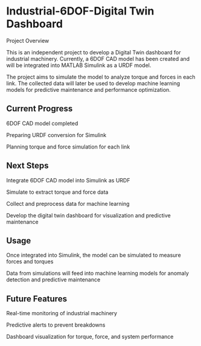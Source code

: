 # Industrial-6DOF-Digital Twin Dashboard
Project Overview

This is an independent project to develop a Digital Twin dashboard for industrial machinery. Currently, a 6DOF CAD model has been created and will be integrated into MATLAB Simulink as a URDF model.

The project aims to simulate the model to analyze torque and forces in each link. The collected data will later be used to develop machine learning models for predictive maintenance and performance optimization.

## Current Progress

6DOF CAD model completed

Preparing URDF conversion for Simulink

Planning torque and force simulation for each link

## Next Steps

Integrate 6DOF CAD model into Simulink as URDF

Simulate to extract torque and force data

Collect and preprocess data for machine learning

Develop the digital twin dashboard for visualization and predictive maintenance

## Usage

Once integrated into Simulink, the model can be simulated to measure forces and torques

Data from simulations will feed into machine learning models for anomaly detection and predictive maintenance

## Future Features

Real-time monitoring of industrial machinery

Predictive alerts to prevent breakdowns

Dashboard visualization for torque, force, and system performance

